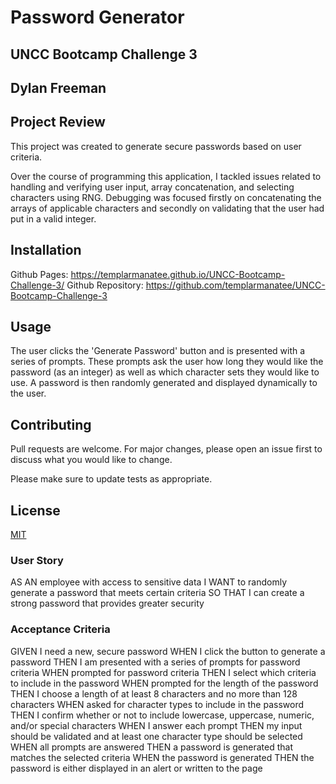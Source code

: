 # Password Generator
## UNCC Bootcamp Challenge 3
## Dylan Freeman

## Project Review 

This project was created to generate secure passwords based on user criteria.

Over the course of programming this application, I tackled issues related to handling and verifying user input, array concatenation, and selecting characters using RNG. Debugging was focused firstly on concatenating the arrays of applicable characters and secondly on validating that the user had put in a valid integer. 

## Installation

Github Pages: https://templarmanatee.github.io/UNCC-Bootcamp-Challenge-3/
Github Repository: https://github.com/templarmanatee/UNCC-Bootcamp-Challenge-3

## Usage

The user clicks the 'Generate Password' button and is presented with a series of prompts. 
These prompts ask the user how long they would like the password (as an integer) as well as which character sets they would like to use.
A password is then randomly generated and displayed dynamically to the user. 

## Contributing
Pull requests are welcome. For major changes, please open an issue first to discuss what you would like to change.

Please make sure to update tests as appropriate.

## License
[MIT](https://choosealicense.com/licenses/mit/)

### User Story
AS AN employee with access to sensitive data
I WANT to randomly generate a password that meets certain criteria
SO THAT I can create a strong password that provides greater security
### Acceptance Criteria
GIVEN I need a new, secure password
WHEN I click the button to generate a password
THEN I am presented with a series of prompts for password criteria
WHEN prompted for password criteria
THEN I select which criteria to include in the password
WHEN prompted for the length of the password
THEN I choose a length of at least 8 characters and no more than 128 characters
WHEN asked for character types to include in the password
THEN I confirm whether or not to include lowercase, uppercase, numeric, and/or special characters
WHEN I answer each prompt
THEN my input should be validated and at least one character type should be selected
WHEN all prompts are answered
THEN a password is generated that matches the selected criteria
WHEN the password is generated
THEN the password is either displayed in an alert or written to the page